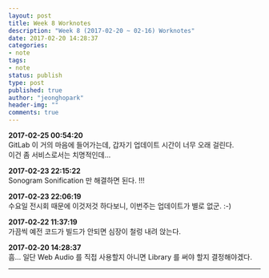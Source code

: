 ```yaml
---
layout: post
title: Week 8 Worknotes
description: "Week 8 (2017-02-20 ~ 02-16) Worknotes"
date: 2017-02-20 14:28:37
categories:
- note
tags:
- note
status: publish
type: post
published: true
author: "jeonghopark"
header-img: ""
comments: true
---
```

**2017-02-25 00:54:20**         
GitLab 이 거의 마음에 들어가는데, 갑자기 업데이트 시간이 너무 오래 걸린다.          
이건 좀 서비스로서는 치명적인데...            

**2017-02-23 22:15:22**             
Sonogram Sonification 만 해결하면 된다. !!!            

**2017-02-23 22:06:19**             
수요일 전시회 때문에 이것저것 하다보니, 이번주는 업데이트가 별로 없군. :-)            


**2017-02-22 11:37:19**             
가끔씩 예전 코드가 빌드가 안되면 심장이 철렁 내려 앉는다.           

**2017-02-20 14:28:37**             
흠... 일단 Web Audio 를 직접 사용할지 아니면 Library 를 써야 할지 결정해야겠다.         


---